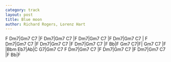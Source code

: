 ```yaml
---
category: track
layout: post
title: Blue moon
author: Richard Rogers, Lorenz Hart
---
```


<canvas class="chords">F Dm7|Gm7 C7 |F Dm7|Gm7 C7 |F Dm7|Gm7 C7 |F Dm7|Gm7 C7 |
F Dm7|Gm7 C7 |F Dm7|Gm7 C7 |F Dm7|Gm7 C7 |F Bb|F
Gm7 C7|F| Gm7 C7 |F |Bbm Eb7|Ab|C G7|Gm7 C7
F Dm7|Gm7 C7 |F Dm7|Gm7 C7 |F Dm7|Gm7 C7 |F Bb|F</canvas>






